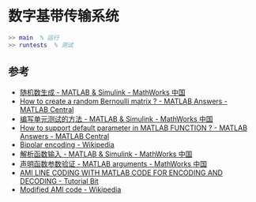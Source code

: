 # 数字基带传输系统

```matlab
>> main  % 运行
>> runtests  % 测试
```

## 参考

- [随机数生成 - MATLAB & Simulink - MathWorks 中国](https://ww2.mathworks.cn/help/matlab/random-number-generation.html)
- [How to create a random Bernoulli matrix ? - MATLAB Answers - MATLAB Central](https://ww2.mathworks.cn/matlabcentral/answers/247170-how-to-create-a-random-bernoulli-matrix)
- [编写单元测试的方法 - MATLAB & Simulink - MathWorks 中国](https://ww2.mathworks.cn/help/matlab/matlab_prog/ways-to-write-unit-tests.html)
- [How to support default parameter in MATLAB FUNCTION ? - MATLAB Answers - MATLAB Central](https://ww2.mathworks.cn/matlabcentral/answers/217363-how-to-support-default-parameter-in-matlab-function)
- [Bipolar encoding - Wikipedia](https://en.wikipedia.org/wiki/Bipolar_encoding#Alternate_mark_inversion)
- [解析函数输入 - MATLAB & Simulink - MathWorks 中国](https://ww2.mathworks.cn/help/matlab/matlab_prog/parse-function-inputs.html)
- [声明函数参数验证 - MATLAB arguments - MathWorks 中国](https://ww2.mathworks.cn/help/matlab/ref/arguments.html)
- [AMI LINE CODING WITH MATLAB CODE FOR ENCODING AND DECODING - Tutorial Bit](https://tutorialbit.com/communication-engineering/ami-line-coding-with-matlab-code-for-encoding-and-decoding/)
- [Modified AMI code - Wikipedia](https://en.wikipedia.org/wiki/Modified_AMI_code)

